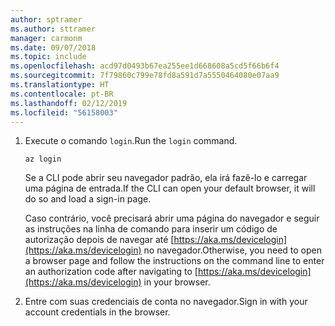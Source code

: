 ```yaml
---
author: sptramer
ms.author: sttramer
manager: carmonm
ms.date: 09/07/2018
ms.topic: include
ms.openlocfilehash: acd97d0493b67ea255ee1d668608a5cd5f66b6f4
ms.sourcegitcommit: 7f79860c799e78fd8a591d7a5550464080e07aa9
ms.translationtype: HT
ms.contentlocale: pt-BR
ms.lasthandoff: 02/12/2019
ms.locfileid: "56158003"
---
```

1. <span data-ttu-id="05727-101">Execute o comando `login`.</span><span class="sxs-lookup"><span data-stu-id="05727-101">Run the `login` command.</span></span>

    ```azurecli-interactive
    az login
    ```

    <span data-ttu-id="05727-102">Se a CLI pode abrir seu navegador padrão, ela irá fazê-lo e carregar uma página de entrada.</span><span class="sxs-lookup"><span data-stu-id="05727-102">If the CLI can open your default browser, it will do so and load a sign-in page.</span></span>

    <span data-ttu-id="05727-103">Caso contrário, você precisará abrir uma página do navegador e seguir as instruções na linha de comando para inserir um código de autorização depois de navegar até [https://aka.ms/devicelogin](https://aka.ms/devicelogin) no navegador.</span><span class="sxs-lookup"><span data-stu-id="05727-103">Otherwise, you need to open a browser page and follow the instructions on the command line to enter an  authorization code after navigating to [https://aka.ms/devicelogin](https://aka.ms/devicelogin) in your browser.</span></span>

2. <span data-ttu-id="05727-104">Entre com suas credenciais de conta no navegador.</span><span class="sxs-lookup"><span data-stu-id="05727-104">Sign in with your account credentials in the browser.</span></span>
